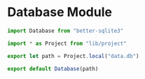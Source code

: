 # Database Module

```mjs
import Database from "better-sqlite3"

import * as Project from "lib/project"

export let path = Project.local("data.db")

export default Database(path)
```
